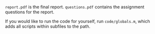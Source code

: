`report.pdf` is the final report.  `questions.pdf` contains the assignment questions for the report.

If you would like to run the code for yourself, run `code/globals.m`, which adds all scripts within subfiles to the path.
